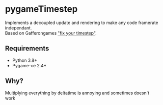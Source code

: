 # pygameTimestep

Implements a decoupled update and rendering to make any code framerate independant.  
Based on Gafferongames ["fix your timestep"](https://gafferongames.com/post/fix_your_timestep/#the-final-touch).

## Requirements
- Python 3.8+
- Pygame-ce 2.4+

## Why?
Multiplying everything by deltatime is annoying and sometimes doesn't work